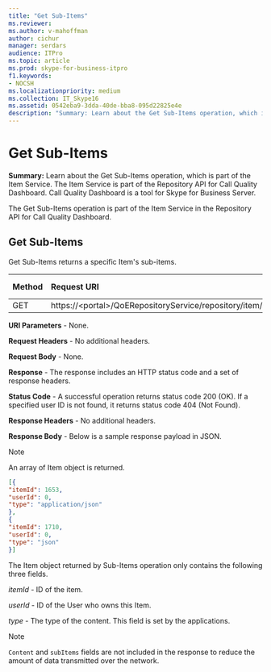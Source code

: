 ```yaml
---
title: "Get Sub-Items"
ms.reviewer: 
ms.author: v-mahoffman
author: cichur
manager: serdars
audience: ITPro
ms.topic: article
ms.prod: skype-for-business-itpro
f1.keywords:
- NOCSH
ms.localizationpriority: medium
ms.collection: IT_Skype16
ms.assetid: 0542eba9-3dda-40de-bba8-095d22825e4e
description: "Summary: Learn about the Get Sub-Items operation, which is part of the Item Service. The Item Service is part of the Repository API for Call Quality Dashboard. Call Quality Dashboard is a tool for Skype for Business Server."
---
```


# Get Sub-Items
 
**Summary:** Learn about the Get Sub-Items operation, which is part of the Item Service. The Item Service is part of the Repository API for Call Quality Dashboard. Call Quality Dashboard is a tool for Skype for Business Server.
  
The Get Sub-Items operation is part of the Item Service in the Repository API for Call Quality Dashboard.
  
## Get Sub-Items

Get Sub-Items returns a specific Item's sub-items.
  

|**Method**|**Request URI**|**HTTP Version**|
|:-----|:-----|:-----|
|GET  <br/> |https://\<portal\>/QoERepositoryService/repository/item/{itemId}/subitem  <br/> |HTTP/1.1  <br/> |
   
 **URI Parameters** - None.
  
 **Request Headers** - No additional headers.
  
 **Request Body** - None.
  
 **Response** - The response includes an HTTP status code and a set of response headers.
  
 **Status Code** - A successful operation returns status code 200 (OK). If a specified user ID is not found, it returns status code 404 (Not Found).
  
 **Response Headers** - No additional headers.
  
 **Response Body** - Below is a sample response payload in JSON.
  
> [!NOTE]
> An array of Item object is returned. 
  
```json
[{
"itemId": 1653,
"userId": 0,
"type": "application/json"
},
{
"itemId": 1710,
"userId": 0,
"type": "json"
}]
```

The Item object returned by Sub-Items operation only contains the following three fields. 
  
 *itemId*  - ID of the item.
  
 *userId*  - ID of the User who owns this Item.
  
 *type*  - The type of the content. This field is set by the applications.
  
> [!NOTE]
>  `Content` and `subItems` fields are not included in the response to reduce the amount of data transmitted over the network.
  

